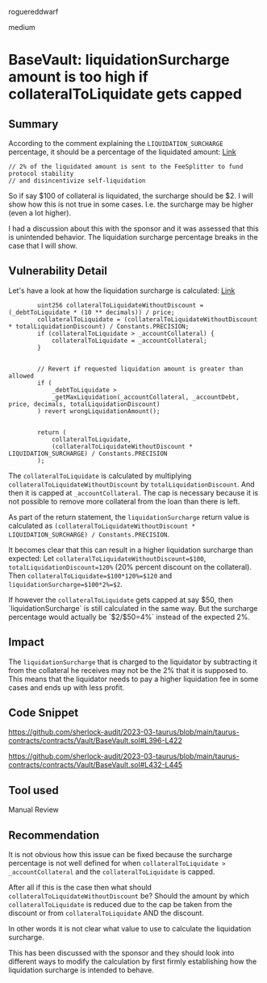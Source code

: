 roguereddwarf

medium

# BaseVault: liquidationSurcharge amount is too high if collateralToLiquidate gets capped

## Summary
According to the comment explaining the `LIQUIDATION_SURCHARGE` percentage, it should be a percentage of the liquidated amount:
[Link](https://github.com/sherlock-audit/2023-03-taurus/blob/main/taurus-contracts/contracts/Vault/BaseVault.sol#L64-L65)
```solidity
// 2% of the liquidated amount is sent to the FeeSplitter to fund protocol stability
// and disincentivize self-liquidation
```

So if say $100 of collateral is liquidated, the surcharge should be $2. I will show how this is not true in some cases. I.e. the surcharge may be higher (even a lot higher).

I had a discussion about this with the sponsor and it was assessed that this is unintended behavior. The liquidation surcharge percentage breaks in the case that I will show.

## Vulnerability Detail
Let's have a look at how the liquidation surcharge is calculated:
[Link](https://github.com/sherlock-audit/2023-03-taurus/blob/main/taurus-contracts/contracts/Vault/BaseVault.sol#L406-L421)
```solidity
        uint256 collateralToLiquidateWithoutDiscount = (_debtToLiquidate * (10 ** decimals)) / price;
        collateralToLiquidate = (collateralToLiquidateWithoutDiscount * totalLiquidationDiscount) / Constants.PRECISION;
        if (collateralToLiquidate > _accountCollateral) {
            collateralToLiquidate = _accountCollateral;
        }


        // Revert if requested liquidation amount is greater than allowed
        if (
            _debtToLiquidate >
            _getMaxLiquidation(_accountCollateral, _accountDebt, price, decimals, totalLiquidationDiscount)
        ) revert wrongLiquidationAmount();


        return (
            collateralToLiquidate,
            (collateralToLiquidateWithoutDiscount * LIQUIDATION_SURCHARGE) / Constants.PRECISION
        );
```
The `collateralToLiquidate` is calculated by multiplying `collateralToLiquidateWithoutDiscount` by `totalLiquidationDiscount`.
And then it is capped at `_accountCollateral`. The cap is necessary because it is not possible to remove more collateral from the loan than there is left.

As part of the return statement, the `liquidationSurcharge` return value is calculated as `(collateralToLiquidateWithoutDiscount * LIQUIDATION_SURCHARGE) / Constants.PRECISION`.

It becomes clear that this can result in a higher liquidation surcharge than expected:
Let `collateralToLiquidateWithoutDiscount=$100`, `totalLiquidationDiscount=120%` (20% percent discount on the collateral).
Then `collateralToLiquidate=$100*120%=$120` and `liquidationSurcharge=$100*2%=$2`.

If however the `collateralToLiquidate` gets capped at say $50, then `liquidationSurcharge` is still calculated in the same way.
But the surcharge percentage would actually be `$2/$50=4%` instead of the expected 2%.

## Impact
The `liquidationSurcharge` that is charged to the liquidator by subtracting it from the collateral he receives may not be the 2% that it is supposed to. This means that the liquidator needs to pay a higher liquidation fee in some cases and ends up with less profit.

## Code Snippet
https://github.com/sherlock-audit/2023-03-taurus/blob/main/taurus-contracts/contracts/Vault/BaseVault.sol#L396-L422

https://github.com/sherlock-audit/2023-03-taurus/blob/main/taurus-contracts/contracts/Vault/BaseVault.sol#L432-L445

## Tool used
Manual Review

## Recommendation
It is not obvious how this issue can be fixed because the surcharge percentage is not well defined for when `collateralToLiquidate > _accountCollateral` and the `collateralToLiquidate` is capped.

After all if this is the case then what should `collateralToLiquidateWithoutDiscount` be?
Should the amount by which `collateralToLiquidate` is reduced due to the cap be taken from the discount or from `collateralToLiquidate` AND the discount.

In other words it is not clear what value to use to calculate the liquidation surcharge.

This has been discussed with the sponsor and they should look into different ways to modify the calculation by first firmly establishing how the liquidation surcharge is intended to behave.